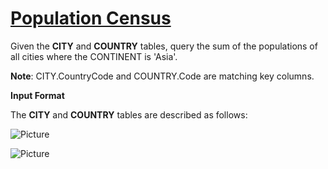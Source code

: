 # [Population Census](https://www.hackerrank.com/challenges/asian-population/problem)

Given the <strong>CITY</strong> and <strong>COUNTRY</strong> tables, query the sum of the populations of all cities where the CONTINENT is 'Asia'.

<strong>Note</strong>: CITY.CountryCode and COUNTRY.Code are matching key columns.

<strong>Input Format</strong>

The <strong>CITY</strong> and <strong>COUNTRY</strong> tables are described as follows:

![Picture](https://s3.amazonaws.com/hr-challenge-images/8137/1449729804-f21d187d0f-CITY.jpg)

![Picture](https://s3.amazonaws.com/hr-challenge-images/8342/1449769013-e54ce90480-Country.jpg)
